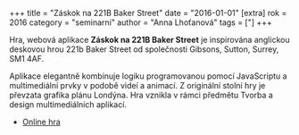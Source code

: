 +++
title = "Záskok na 221B Baker Street"
date = "2016-01-01"
[extra]
rok = 2016
category = "seminarni"
author = "Anna Lhoťanová"
tags = ["]
+++

Hra, webová aplikace <b>Záskok na 221B Baker Street</b> je inspirována anglickou deskovou hrou 221b Baker Street od společnosti Gibsons, Sutton, Surrey, SM1 4AF.

<!-- more -->

Aplikace elegantně kombinuje logiku programovanou pomocí JavaScriptu a multimediální prvky v podobě videí a animací.
Z originální stolní hry je převzata grafika plánu Londýna. Hra vznikla v rámci předmětu Tvorba a design multimediálních aplikací.

- [Online hra](https://kraken.pedf.cuni.cz/~lhotanoa/221b-game/)
